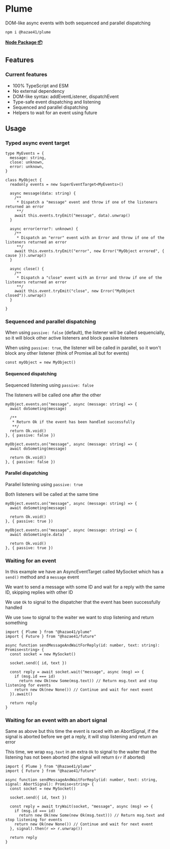 # Plume

DOM-like async events with both sequenced and parallel dispatching

```bash
npm i @hazae41/plume
```

[**Node Package 📦**](https://www.npmjs.com/package/@hazae41/plume)

## Features

### Current features
- 100% TypeScript and ESM
- No external dependency
- DOM-like syntax: addEventListener, dispatchEvent
- Type-safe event dispatching and listening
- Sequenced and parallel dispatching
- Helpers to wait for an event using future

## Usage

### Typed async event target

```tsx
type MyEvents = {
  message: string,
  close: unknown,
  error: unknown,
}

class MyObject {
  readonly events = new SuperEventTarget<MyEvents>()

  async message(data: string) {
    /**
     * Dispatch a "message" event and throw if one of the listeners returned an error
     **/
    await this.events.tryEmit("message", data).unwrap()
  }

  async error(error?: unknown) {
    /**
     * Dispatch an "error" event with an Error and throw if one of the listeners returned an error
     **/
    await this.events.tryEmit("error", new Error("MyObject errored", { cause })).unwrap()
  }

  async close() {
    /**
     * Dispatch a "close" event with an Error and throw if one of the listeners returned an error
     **/
    await this.event.tryEmit("close", new Error("MyObject closed")).unwrap()
  }

}
```

### Sequenced and parallel dispatching

When using `passive: false` (default), the listener will be called sequencially, so it will block other active listeners and block passive listeners

When using `passive: true`, the listener will be called in parallel, so it won't block any other listener (think of Promise.all but for events)

```tsx
const myObject = new MyObject()
```

#### Sequenced dispatching

Sequenced listening using `passive: false`

The listeners will be called one after the other

```tsx
myObject.events.on("message", async (message: string) => {
  await doSometing(message)

  /**
   * Return Ok if the event has been handled successfully
   **/
  return Ok.void()
}, { passive: false })

myObject.events.on("message", async (message: string) => {
  await doSometing(message)

  return Ok.void()
}, { passive: false })
```

#### Parallel dispatching

Parallel listening using `passive: true`

Both listeners will be called at the same time

```tsx
myObject.events.on("message", async (message: string) => {
  await doSometing(message)

  return Ok.void()
}, { passive: true })

myObject.events.on("message", async (message: string) => {
  await doSometing(e.data)

  return Ok.void()
}, { passive: true })
```

### Waiting for an event

In this example we have an AsyncEventTarget called MySocket which has a `send()` method and a `message` event

We want to send a message with some ID and wait for a reply with the same ID, skipping replies with other ID

We use `Ok` to signal to the dispatcher that the event has been successfully handled

We use `Some` to signal to the waiter we want to stop listening and return something

```tsx
import { Plume } from "@hazae41/plume"
import { Future } from "@hazae41/future"

async function sendMessageAndWaitForReply(id: number, text: string): Promise<string> {
  const socket = new MySocket()

  socket.send({ id, text })

  const reply = await socket.wait("message", async (msg) => {
    if (msg.id === id)
      return new Ok(new Some(msg.text)) // Return msg.text and stop listening for events
    return new Ok(new None()) // Continue and wait for next event
  }).await()

  return reply
}
```

### Waiting for an event with an abort signal

Same as above but this time the event is raced with an AbortSignal, if the signal is aborted before we get a reply, it will stop listening and return an error

This time, we wrap `msg.text` in an extra `Ok` to signal to the waiter that the listening has not been aborted (the signal will return `Err` if aborted)

```tsx
import { Plume } from "@hazae41/plume"
import { Future } from "@hazae41/future"

async function sendMessageAndWaitForReply(id: number, text: string, signal: AbortSignal): Promise<string> {
  const socket = new MySocket()

  socket.send({ id, text })

  const reply = await tryWait(socket, "message", async (msg) => {
    if (msg.id === id)
      return new Ok(new Some(new Ok(msg.text))) // Return msg.text and stop listening for events
    return new Ok(new None()) // Continue and wait for next event
  }, signal).then(r => r.unwrap())
  
  return reply
}
```